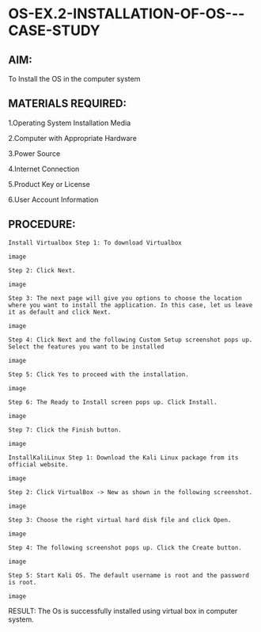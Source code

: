 # OS-EX.2-INSTALLATION-OF-OS---CASE-STUDY

## AIM:

To Install the OS in the computer system

## MATERIALS REQUIRED:

1.Operating System Installation Media

2.Computer with Appropriate Hardware

3.Power Source

4.Internet Connection

5.Product Key or License

6.User Account Information

## PROCEDURE: 
```
Install Virtualbox Step 1: To download Virtualbox

image

Step 2: Click Next.

image

Step 3: The next page will give you options to choose the location where you want to install the application. In this case, let us leave it as default and click Next.

image

Step 4: Click Next and the following Custom Setup screenshot pops up. Select the features you want to be installed

image

Step 5: Click Yes to proceed with the installation.

image

Step 6: The Ready to Install screen pops up. Click Install.

image

Step 7: Click the Finish button.

image

InstallKaliLinux Step 1: Download the Kali Linux package from its official website.

image

Step 2: Click VirtualBox -> New as shown in the following screenshot.

image

Step 3: Choose the right virtual hard disk file and click Open.

image

Step 4: The following screenshot pops up. Click the Create button.

image

Step 5: Start Kali OS. The default username is root and the password is root.

image
```
RESULT: The Os is successfully installed using virtual box in computer system.
